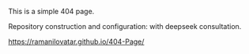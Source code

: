 This is a simple 404 page.

Repository construction and configuration: with deepseek consultation.

https://ramanilovatar.github.io/404-Page/
